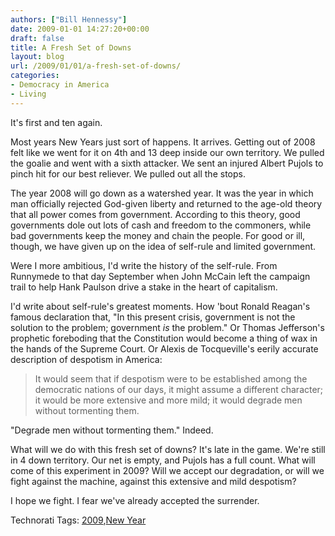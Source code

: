 ```yaml
---
authors: ["Bill Hennessy"]
date: 2009-01-01 14:27:20+00:00
draft: false
title: A Fresh Set of Downs
layout: blog
url: /2009/01/01/a-fresh-set-of-downs/
categories:
- Democracy in America
- Living
---
```


It's first and ten again.

 

Most years New Years just sort of happens. It arrives. Getting out of 2008 felt like we went for it on 4th and 13 deep inside our own territory. We pulled the goalie and went with a sixth attacker. We sent an injured Albert Pujols to pinch hit for our best reliever. We pulled out all the stops.

 

The year 2008 will go down as a watershed year. It was the year in which man officially rejected God-given liberty and returned to the age-old theory that all power comes from government. According to this theory, good governments dole out lots of cash and freedom to the commoners, while bad governments keep the money and chain the people. For good or ill, though, we have given up on the idea of self-rule and limited government.

 

Were I more ambitious, I'd write the history of the self-rule. From Runnymede to that day September when John McCain left the campaign trail to help Hank Paulson drive a stake in the heart of capitalism.

 

I'd write about self-rule's greatest moments. How 'bout Ronald Reagan's famous declaration that, "In this present crisis, government is not the solution to the problem; government _is_ the problem." Or Thomas Jefferson's prophetic foreboding that the Constitution would become a thing of wax in the hands of the Supreme Court. Or Alexis de Tocqueville's eerily accurate description of despotism in America:

 

>   
> 
> It would seem that if despotism were to be established among the democratic nations of our days, it might assume a different character; it would be more extensive and more mild; it would degrade men without tormenting them. 
> 
> 

 

"Degrade men without tormenting them." Indeed.

 

What will we do with this fresh set of downs? It's late in the game. We're still in 4 down territory. Our net is empty, and Pujols has a full count. What will come of this experiment in 2009? Will we accept our degradation, or will we fight against the machine, against this extensive and mild despotism?

 

I hope we fight. I fear we've already accepted the surrender. 

 

Technorati Tags: [2009](https://technorati.com/tags/2009),[New Year](https://technorati.com/tags/New%20Year)
